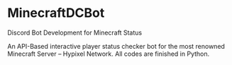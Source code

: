 # MinecraftDCBot
Discord Bot Development for Minecraft Status

An API-Based interactive player status checker bot for the most renowned Minecraft Server – Hypixel Network. All codes are finished in Python.
